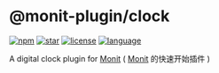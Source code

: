 # @monit-plugin/clock

[![npm](https://img.shields.io/npm/v/@monit-plugin/clock?color=f03e3e)](https://npmjs.com/package/@monit-plugin/clock)
[![star](https://img.shields.io/github/stars/fzf404/monit?color=1c7ed6)](https://github.com/fzf404/monit)
[![license](https://img.shields.io/npm/l/@monit-plugin/clock?color=37b24d)](https://github.com/fzf404/monit/blob/main/app/plugins/clock/LICENSE)
[![language](https://img.shields.io/badge/language-简体中文-f76707)](https://github.com/fzf404/monit/blob/main/app/plugins/clock/README.md)

A digital clock plugin for [Monit](https://github.com/fzf404/monit) ( [Monit](https://github.com/fzf404/monit) 的快速开始插件 )
